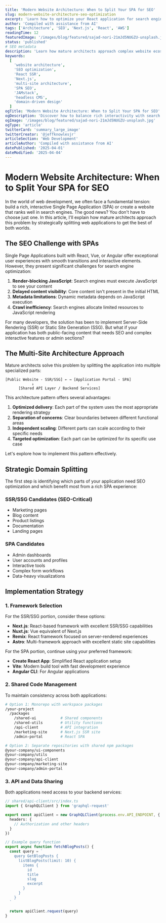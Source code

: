 ```yaml
---
title: 'Modern Website Architecture: When to Split Your SPA for SEO'
slug: modern-website-architecture-seo-optimization
excerpt: 'Learn how to optimize your React application for search engines by strategically splitting your architecture into SSR and SPA components for maximum performance and discoverability'
author: 'Compiled with assistance from AI'
tags: ['Architecture', 'SEO', 'Next.js', 'React', 'AWS']
readingTime: 12
featuredImage: '/images/blog/featured/sajad-nori-21mJd5NUGZU-unsplash.jpg'
status: 'published'
# SEO metadata
description: 'Learn how mature architects approach complex website ecosystems by strategically splitting SPAs and implementing SSR for critical content to balance SEO and user experience'
keywords:
  [
    'website architecture',
    'SEO optimization',
    'React SSR',
    'Next.js',
    'multi-site architecture',
    'SPA SEO',
    'JAMstack',
    'headless CMS',
    'domain-driven design'
  ]
ogTitle: 'Modern Website Architecture: When to Split Your SPA for SEO'
ogDescription: 'Discover how to balance rich interactivity with search engine optimization by intelligently splitting your web architecture'
ogImage: '/images/blog/featured/sajad-nori-21mJd5NUGZU-unsplash.jpg'
ogType: 'article'
twitterCard: 'summary_large_image'
twitterCreator: '@jeffknowlesjr'
articleSection: 'Web Development'
articleAuthor: 'Compiled with assistance from AI'
datePublished: '2025-04-01'
dateModified: '2025-04-04'
---
```


# Modern Website Architecture: When to Split Your SPA for SEO

In the world of web development, we often face a fundamental tension: build a rich, interactive Single Page Application (SPA) or create a website that ranks well in search engines. The good news? You don't have to choose just one. In this article, I'll explain how mature architects approach this problem by strategically splitting web applications to get the best of both worlds.

## The SEO Challenge with SPAs

Single Page Applications built with React, Vue, or Angular offer exceptional user experiences with smooth transitions and interactive elements. However, they present significant challenges for search engine optimization:

1. **Render-blocking JavaScript**: Search engines must execute JavaScript to see your content
2. **Delayed content visibility**: Core content isn't present in the initial HTML
3. **Metadata limitations**: Dynamic metadata depends on JavaScript execution
4. **Crawl inefficiency**: Search engines allocate limited resources to JavaScript rendering

For many developers, the solution has been to implement Server-Side Rendering (SSR) or Static Site Generation (SSG). But what if your application has both public-facing content that needs SEO and complex interactive features or admin sections?

## The Multi-Site Architecture Approach

Mature architects solve this problem by splitting the application into multiple specialized parts:

```
[Public Website - SSR/SSG] ← → [Application Portal - SPA]
            ↓                        ↓
      [Shared API Layer / Backend Services]
```

This architecture pattern offers several advantages:

1. **Optimized delivery**: Each part of the system uses the most appropriate rendering strategy
2. **Separation of concerns**: Clear boundaries between different functional areas
3. **Independent scaling**: Different parts can scale according to their specific needs
4. **Targeted optimization**: Each part can be optimized for its specific use case

Let's explore how to implement this pattern effectively.

## Strategic Domain Splitting

The first step is identifying which parts of your application need SEO optimization and which benefit most from a rich SPA experience:

### SSR/SSG Candidates (SEO-Critical)

- Marketing pages
- Blog content
- Product listings
- Documentation
- Landing pages

### SPA Candidates

- Admin dashboards
- User accounts and profiles
- Interactive tools
- Complex form workflows
- Data-heavy visualizations

## Implementation Strategy

### 1. Framework Selection

For the SSR/SSG portion, consider these options:

- **Next.js**: React-based framework with excellent SSR/SSG capabilities
- **Nuxt.js**: Vue equivalent of Next.js
- **Remix**: React framework focused on server-rendered experiences
- **Astro**: Multi-framework approach with excellent static site capabilities

For the SPA portion, continue using your preferred framework:

- **Create React App**: Simplified React application setup
- **Vite**: Modern build tool with fast development experience
- **Angular CLI**: For Angular applications

### 2. Shared Code Management

To maintain consistency across both applications:

```bash
# Option 1: Monorepo with workspace packages
/your-project
  /packages
    /shared-ui           # Shared components
    /shared-utils        # Utility functions
    /api-client          # API integration
    /marketing-site      # Next.js SSR site
    /admin-portal        # React SPA

# Option 2: Separate repositories with shared npm packages
@your-company/ui-components
@your-company/utils
@your-company/api-client
@your-company/marketing-site
@your-company/admin-portal
```

### 3. API and Data Sharing

Both applications need access to your backend services:

```typescript
// shared/api-client/src/index.ts
import { GraphQLClient } from 'graphql-request'

export const apiClient = new GraphQLClient(process.env.API_ENDPOINT, {
  headers: {
    // Authorization and other headers
  }
})

// Example query function
export async function fetchBlogPosts() {
  const query = `
    query GetBlogPosts {
      listBlogPosts(limit: 10) {
        items {
          id
          title
          slug
          excerpt
        }
      }
    }
  `

  return apiClient.request(query)
}
```
